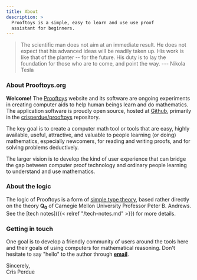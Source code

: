 ```yaml
---
title: About
description: >
  Prooftoys is a simple, easy to learn and use use proof
  assistant for beginners.
---
```


> The scientific man does not aim at an immediate result.  He does not
expect that his advanced ideas will be readily taken up.  His work is
like that of the planter -- for the future.  His duty is to lay the
foundation for those who are to come, and point the way. --- Nikola
Tesla

### About Prooftoys.org

**Welcome!** The [Prooftoys](http://prooftoys.org) website and its
software are ongoing experiments in creating computer aids to help
human beings learn and do mathematics.  The application software is
proudly open source, hosted at <a href="http://github.com">Github</a>,
primarily in the <a
href="http://github.com/crisperdue/prooftoys">crisperdue/prooftoys</a>
repository.

The key goal is to create a computer math tool or tools that are easy,
highly available, useful, attractive, and valuable to people learning
(or doing) mathematics, especially newcomers, for reading and writing
proofs, and for solving problems deductively.

The larger vision is to develop the kind of user experience that can
bridge the gap between computer proof technology and ordinary people
learning to understand and use mathematics.

### About the logic

The logic of Prooftoys is a form of <a target=_blank href=
"https://imps.mcmaster.ca/doc/seven-virtues.pdf"> simple
type theory</a>, based rather directly on the theory **Q<sub>0</sub>**
of Carnegie Mellon University Professor Peter B. Andrews.  See the
[tech notes]({{< relref "/tech-notes.md" >}}) for more details.

### Getting in touch

One goal is to develop a friendly community of users around the tools
here and their goals of using computers for mathematical reasoning.
Don't hesitate to say "hello" to the author through <a
href="mailto:cris@perdues.com"><b>email</b></a>.

Sincerely,<br>
Cris Perdue

<!--
Or you can reach him on Slack.com with <a target=_blank href=
"https://join.slack.com/t/mathtoys/shared_invite/zt-hfjkerk4-Am67OX60KEHycW9WEKFbxQ">
<b>this link</b></a>.

Today there are wonderful tools for practitioners who need answers to
mathematical questions, ranging from handheld calculators to numerical
simulators to computer algebra systems.  Generally speaking, these
tools do not require their users to use proof, though understanding of
mathematical principles can be most helpful to users of these tools,
and proof is a part of the essence of all mathematical principles.

At the same time, mathematical proof is poorly understood by both
students and skilled practitioners of fields that use and even rely on
mathematics.

Prooftoys is an effort to bring deeper and stronger understanding of
mathematical proof to a wider audience, aided by computer
implementation of principles of mathematical proof.

The experience of two or more thousands of years of
mathematical practice has shown that diverse minds from different
backgrounds and different times can agree when a statement has been
mathematically proven according to accepted principles, and when it
has not.
-->

